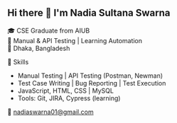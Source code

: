 ## Hi there 👋 I'm Nadia Sultana Swarna

🎓 CSE Graduate from AIUB  
🧪 Manual & API Testing | Learning Automation  
📍 Dhaka, Bangladesh

🧪 Skills
- Manual Testing | API Testing (Postman, Newman)  
- Test Case Writing | Bug Reporting | Test Execution  
- JavaScript, HTML, CSS | MySQL  
- Tools: Git, JIRA, Cypress (learning)

📧 nadiaswarna01@gmail.com 




